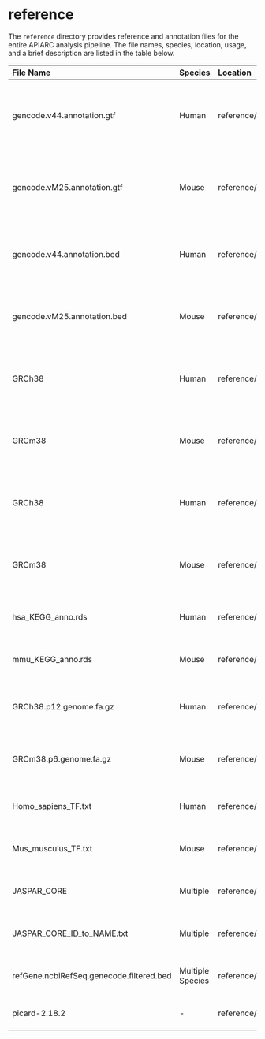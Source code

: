 # reference
The `reference` directory provides reference and annotation files for the entire APIARC analysis pipeline. The file names, species, location, usage, and a brief description are listed in the table below.

| File Name | Species | Location | Usage | Description |
| :--- | :--- | :--- | :--- | :--- |
| gencode.v44.annotation.gtf | Human | reference/annotation/ | [data/RNAPROJ/config.yaml](data/RNAPROJ/config.yaml) | Annotation file containing detailed information of genes, exons, etc. |
| gencode.vM25.annotation.gtf | Mouse | reference/annotation/ | [data/RNAPROJ/config.yaml](data/RNAPROJ/config.yaml) | Annotation file containing detailed information of genes, exons, etc. |
| gencode.v44.annotation.bed | Human | reference/annotation/ | [data/RNAPROJ/config.yaml](data/RNAPROJ/config.yaml) | File containing only genomic coordinates of gene regions |
| gencode.vM25.annotation.bed | Mouse | reference/annotation/ | [data/RNAPROJ/config.yaml](data/RNAPROJ/config.yaml) | File containing only genomic coordinates of gene regions |
| GRCh38 | Human | reference/hisat2_index/humanhisat2Index/ | [data/RNAPROJ/config.yaml](data/RNAPROJ/config.yaml) | Genome sequence index file for HISAT2 alignment software |
| GRCm38 | Mouse | reference/hisat2_index/mousehisat2Index/ | [data/RNAPROJ/config.yaml](data/RNAPROJ/config.yaml) | Genome sequence index file for HISAT2 alignment software |
| GRCh38 | Human | reference/bowtie2_index/humanbowtie2Index/ | [data/CHIPPROJ/config.yaml](data/CHIPPROJ/config.yaml) | Genome sequence index file for Bowtie2 alignment software |
| GRCm38 | Mouse | reference/bowtie2_index/mousebowtie2Index/ | [data/CHIPPROJ/config.yaml](data/CHIPPROJ/config.yaml) | Genome sequence index file for Bowtie2 alignment software |
| hsa_KEGG_anno.rds | Human | reference/genome/ | enhancer_cor_plot.R, Promoter_plot_1.R (* Built-in, no modification needed) | Human KEGG pathway annotation file (R format) |
| mmu_KEGG_anno.rds | Mouse | reference/genome/ | enhancer_cor_plot.R, Promoter_plot_1.R (* Built-in, no modification needed) | Mouse KEGG pathway annotation file (R format) |
| GRCh38.p12.genome.fa.gz | Human | reference/genome/ | TF_motif_enrichment_pipeline.pl (* Built-in, no modification needed) | Human reference genome sequence file (compressed) |
| GRCm38.p6.genome.fa.gz | Mouse | reference/genome/ | TF_motif_enrichment_pipeline.pl (* Built-in, no modification needed) | Mouse reference genome sequence file (compressed) |
| Homo_sapiens_TF.txt | Human | reference/Motif_tf_anno/ | TF_motif_enrichment_pipeline.pl, extr_enriched_motifs.pl (* Built-in, no modification needed) | Human transcription factor gene list file |
| Mus_musculus_TF.txt | Mouse | reference/Motif_tf_anno/ | TF_motif_enrichment_pipeline.pl, extr_enriched_motifs.pl (* Built-in, no modification needed) | Mouse transcription factor gene list file |
| JASPAR_CORE | Multiple | reference/Motif_tf_anno/ | snakefile both in Promoter and Enhancer (* Required, no modification needed) | JASPAR transcription factor motif database file |
| JASPAR_CORE_ID_to_NAME.txt | Multiple | reference/Motif_tf_anno/ | snakefile both in Promoter and Enhancer (* Required, no modification needed) | JASPAR database ID to name mapping file |
| refGene.ncbiRefSeq.genecode.filtered.bed | Multiple Species | reference/Enhancer_anno/ | snakefile in Enhancer (* Required, no modification needed) | Filtered and merged gene annotation BED file |
| picard-2.18.2 | - | reference/ | config.yaml both in RNAPROJ and CHIPPROJ (* Required, no modification needed) | Picard tools software package |